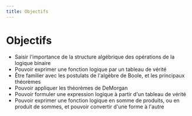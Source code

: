 ```yaml
---
title: Objectifs
---
```

# Objectifs

-   Saisir l'importance de la structure algébrique des opérations de la logique binaire
-   Pouvoir exprimer une fonction logique par un tableau de vérité
-   Être familier avec les postulats de l'algèbre de Boole, et les principaux théorèmes
-   Pouvoir appliquer les théorèmes de DeMorgan
-   Pouvoir formuler une expression logique à partir d'un tableau de vérité
-   Pouvoir exprimer une fonction logique en somme de produits, ou en
    produit de sommes, et pouvoir convertir d'une forme à l'autre
